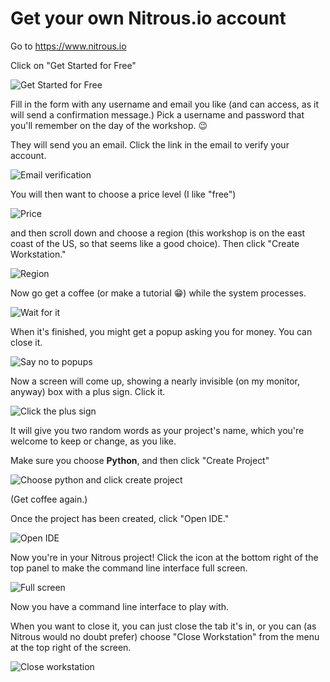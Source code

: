 # Get your own Nitrous.io account

Go to https://www.nitrous.io

Click on "Get Started for Free"

![Get Started for Free](https://raw.githubusercontent.com/csheldonhess/c4l16-cli-workshop/master/images/getit.jpg "Click Get Started for Free")

Fill in the form with any username and email you like (and can access, as it will send a confirmation message.) Pick a username and password that you'll remember on the day of the workshop. 😉

They will send you an email. Click the link in the email to verify your account.

![Email verification](https://raw.githubusercontent.com/csheldonhess/c4l16-cli-workshop/master/images/email.jpg "Click the link to verify your email address")

You will then want to choose a price level (I like "free")

![Price](https://raw.githubusercontent.com/csheldonhess/c4l16-cli-workshop/master/images/price.jpg "Click $0 per month")

and then scroll down and choose a region (this workshop is on the east coast of the US, so that seems like a good choice). Then click "Create Workstation."

![Region](https://raw.githubusercontent.com/csheldonhess/c4l16-cli-workshop/master/images/region.jpg "Click US East and Create Workstation")

Now go get a coffee (or make a tutorial 😁) while the system processes.

![Wait for it](https://raw.githubusercontent.com/csheldonhess/c4l16-cli-workshop/master/images/wait.jpg "Wait while a workstation is created")

When it's finished, you might get a popup asking you for money. You can close it.

![Say no to popups](https://raw.githubusercontent.com/csheldonhess/c4l16-cli-workshop/master/images/nopopup.jpg "Close the popup")

Now a screen will come up, showing a nearly invisible (on my monitor, anyway) box with a plus sign. Click it.

![Click the plus sign](https://raw.githubusercontent.com/csheldonhess/c4l16-cli-workshop/master/images/invisible_plus.jpg "Click the plus sign")

It will give you two random words as your project's name, which you're welcome to keep or change, as you like. 

Make sure you choose __Python__, and then click "Create Project"

![Choose python and click create project](https://raw.githubusercontent.com/csheldonhess/c4l16-cli-workshop/master/images/python.jpg "Choose Python and click Create Project")

(Get coffee again.) 

Once the project has been created, click "Open IDE."

![Open IDE](https://raw.githubusercontent.com/csheldonhess/c4l16-cli-workshop/master/images/open_ide.jpg "Open IDE")

Now you're in your Nitrous project! Click the icon at the bottom right of the top panel to make the command line interface full screen.

![Full screen](https://raw.githubusercontent.com/csheldonhess/c4l16-cli-workshop/master/images/fullscreen.jpg "Full screen")

Now you have a command line interface to play with.

When you want to close it, you can just close the tab it's in, or you can (as Nitrous would no doubt prefer) choose "Close Workstation" from the menu at the top right of the screen.

![Close workstation](https://raw.githubusercontent.com/csheldonhess/c4l16-cli-workshop/master/images/stop.jpg "Close workstation")
